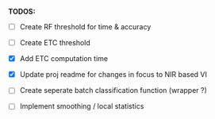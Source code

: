 **TODOS:**

- [ ] Create RF threshold for time & accuracy

- [ ] Create ETC threshold

- [x] Add ETC computation time

- [x] Update proj readme for changes in focus to NIR based VI

- [ ] Create seperate batch classification function (wrapper ?)

- [ ] Implement smoothing / local statistics